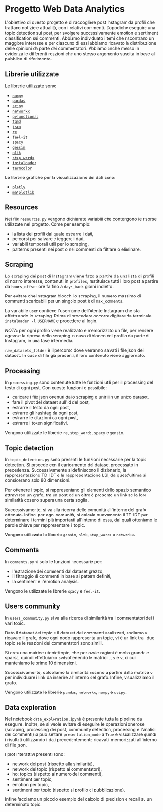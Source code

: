 # Progetto Web Data Analytics

L'obiettivo di questo progetto è di raccogliere post Instagram da profili che trattano notizie e attualità, con i relativi commenti. Dopodiché eseguire una topic detection sui post, per svolgere successivamente emotion e sentiment classification sui commenti. Abbiamo individuato i temi che riscontrano un maggiore interesse e per ciascuno di essi abbiamo ricavato la distribuzione delle opinioni da parte dei commentatori. Abbiamo anche messo in evidenza le differenti reazioni che uno stesso argomento suscita in base al pubblico di riferimento.

## Librerie utilizzate

Le librerie utilizzate sono:

- [`numpy`](https://www.numpy.org/)
- [`pandas`](https://pandas.pydata.org/)
- [`scipy`](https://www.scipy.org/)
- [`networkx`](https://networkx.org/)
- [`pyfunctional`](https://pypi.org/project/pyfunctional/)
- [`tqmd`](https://github.com/tqdm/tqdm)
- [`json`](https://docs.python.org/3/library/json.html)
- [`re`](https://docs.python.org/3/library/re.html)
- [`feel-it`](https://huggingface.co/MilaNLProc/feel-it-italian-emotion)
- [`spacy`](https://spacy.io/)
- [`gensim`](https://radimrehurek.com/gensim/)
- [`nltk`](https://www.nltk.org/)
- [`stop-words`](https://pypi.org/project/stop-words/)
- [`instaloader`](https://instaloader.github.io/)
- [`termcolor`](https://pypi.org/project/termcolor/)

Le librerie grafiche per la visualizzazione dei dati sono:

- [`plotly`](https://plot.ly/)
- [`matplotlib`](https://matplotlib.org/)


## Resources

Nel file `resources.py` vengono dichiarate variabili che contengono le risorse utilizzate nel progetto. Come per esempio:

- la lista dei profili dal quale estrarre i dati,
- percorsi per salvare e leggere i dati,
- variabili temporali utili per lo scraping,
- patterns presenti nei post o nei commenti da filtrare o eliminare.

## Scraping 

Lo scraping dei post di Instagram viene fatto a partire da una lista di profili di nostro interesse, contenuti in `profiles`, restituisce tutti i loro post a partire da `hours_offset` ore fa fino a `days_back` giorni indietro.

Per evitare che Instagram blocchi lo scraping, il numero massimo di commenti scaricabili per un singolo post è di `max_comments`.

La variabile `user` contiene l'username dell'utente Instagram che sta effettuando lo scraping. Prima di procedere occorre digitare da terminale `instaloader -l USERNAME` e procedere al login.
 
*NOTA*: per ogni profilo viene realizzato e memorizzato un file, per rendere agevole la ripresa dello scraping in caso di blocco del profilo da parte di Instagram, in una fase intermedia.

`raw_datasets_folder` è il percorso dove verranno salvati i file json dei dataset. In caso di file già presenti, il loro contenuto viene aggiornato.

## Processing

In `processing.py` sono contenute tutte le funzioni utili per il processing del testo di ogni post. Con queste funzioni è possibile:

- caricare i file json ottenuti dallo scraping e unirli in un unico dataset,
- fare il pivot del dataset sull'id del post,
- estrarre il testo da ogni post,
- estrarre gli hashtag da ogni post,
- estrarre le citazioni da ogni post,
- estrarre i token significativi.

Vengono utilizzate le librerie `re`, `stop_words`, `spacy` e `gensim`.

## Topic detection 

In `topic_detection.py` sono presenti le funzioni necessarie per la topic detection. Si procede con il caricamento del dataset processato in precedenza. Successivamente si definiscono il dizionario, la rappresentazione TD-IDF e la rappresentazione LSI, da quest'ultima si considerano solo 80 dimensioni.

Per ottenere i topic, si rappresentano gli elementi dello spazio semantico attraverso un grafo, tra un post ed un altro è presente un link se la loro similarità coseno supera una certa soglia. 

Successivamente, si va alla ricerca delle comunità all'interno del grafo ottenuto. Infine, per ogni comunità, si calcola nuovamente il TF-IDF per determinare i termini più importanti all'interno di essa, dai quali otteniamo le parole chiave per rappresentare il topic.

Vengono utilizzate le librerie `gensim`, `nltk`, `stop_words` e `networkx`.

## Comments

In `comments.py` vi solo le funzioni necessarie per:

- l'estrazione dei commenti dal dataset grezzo,
- il filtraggio di commenti in base ai pattern definiti,
- la sentiment e l'emotion analysis.

Vengono le utilizzate le librerie `spacy` e `feel-it`.

## Users community

In `users_community.py` si va alla ricerca di similarità tra i commentatori dei i vari topic.

Dato il dataset dei topic e il dataset dei commenti analizzati, andiamo a ricavare il grafo, dove ogni nodo rappresenta un topic, vi è un link tra i due topic se le reazioni dei commentatori sono simili.

Si crea una matrice utente/topic, che per ovvie ragioni è molto grande e sparsa, quindi effettuiamo `svds`ottenendo le matrici `u`, `s` e `v`, di cui manteniamo le prime 10 dimensioni.

Successivamente, calcoliamo la similarità coseno a partire dalla matrice `v` per individuare i link da inserire all'interno del grafo. Infine, visualizziamo il grafo.

Vengono utilizzate le librerie `pandas`, `networkx`, `numpy` e `scipy`.


## Data exploration

Nel notebook `data_exploration.ipynb` è presente tutta la pipeline da eseguire. Inoltre, se si vuole evitare di eseguire le operazioni onerose (scraping, processing dei post, community detection, processing e l'analisi dei commenti) si può settare `presentation_mode` a `True` e visualizzare quindi i risultati utilizzando i dati precedentemente ricavati, memorizzati all'interno di file json. 

I plot interattivi presenti sono:

- network dei post (rispetto alla similarità),
- network dei topic (rispetto ai commentatori),
- hot topics (rispetto al numero dei commenti),
- sentiment per topic,
- emotion per topic,
- sentiment per topic (rispetto al profilo di pubblicazione).

Infine facciamo un piccolo esempio del calcolo di precision e recall su un determinato topic.